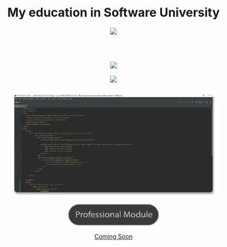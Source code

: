 <h1 align="center">My education in Software University</h1>

<p align= "center" >
  <a href="https://softuni.bg/">
    <img src ="https://github.com/YaniLozanov/Software-University/blob/master/Images/Gifs/C%23_Gifgif.gif">
  </a>
</p>
<h2 align="center"></h2>

</br>

<p align="center">
  <a href="Entry Module">
   <img src="https://github.com/YaniLozanov/Software-University/blob/master/Images/Gifs/Python.gif">
  </a>
</p>

<p align="center">
  <a href="Entry Module/01.Programming Basics/">
    <img src="https://github.com/YaniLozanov/Software-University/blob/master/Images/Gifs/QA.gif">
  </a>
</p>


<p align="center">
  <a href="Tech Module/02.Software Technologies/">
     <img src="https://github.com/YaniLozanov/Software-University/blob/master/Images/Software%20Tehnologies_Code.png" wight="250px" height="250"
  </a>                                                                                                                                            
</p> 
               
<p align="center">
  <img src="Images/Professional Module.png" wight="200px" height="50px">
</p>

<p align="center">Coming Soon</p>
